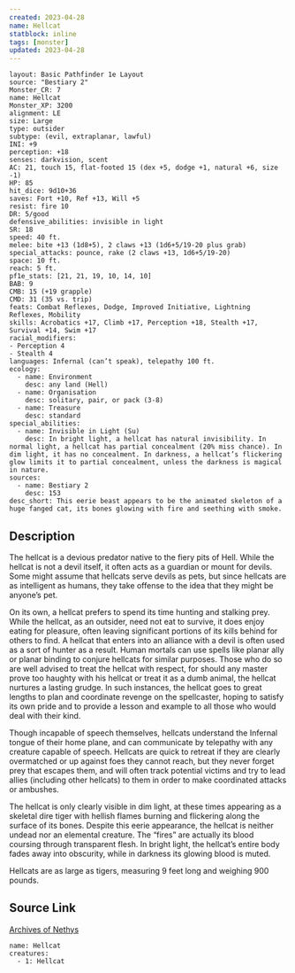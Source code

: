 ```yaml
---
created: 2023-04-28
name: Hellcat
statblock: inline
tags: [monster]
updated: 2023-04-28
---
```

```statblock
layout: Basic Pathfinder 1e Layout
source: "Bestiary 2"
Monster_CR: 7
name: Hellcat
Monster_XP: 3200
alignment: LE
size: Large
type: outsider
subtype: (evil, extraplanar, lawful)
INI: +9
perception: +18
senses: darkvision, scent
AC: 21, touch 15, flat-footed 15 (dex +5, dodge +1, natural +6, size -1)
HP: 85
hit_dice: 9d10+36
saves: Fort +10, Ref +13, Will +5
resist: fire 10
DR: 5/good
defensive_abilities: invisible in light
SR: 18
speed: 40 ft.
melee: bite +13 (1d8+5), 2 claws +13 (1d6+5/19-20 plus grab)
special_attacks: pounce, rake (2 claws +13, 1d6+5/19-20)
space: 10 ft.
reach: 5 ft.
pf1e_stats: [21, 21, 19, 10, 14, 10]
BAB: 9
CMB: 15 (+19 grapple)
CMD: 31 (35 vs. trip)
feats: Combat Reflexes, Dodge, Improved Initiative, Lightning Reflexes, Mobility
skills: Acrobatics +17, Climb +17, Perception +18, Stealth +17, Survival +14, Swim +17
racial_modifiers:
- Perception 4
- Stealth 4
languages: Infernal (can’t speak), telepathy 100 ft.
ecology:
  - name: Environment
    desc: any land (Hell)
  - name: Organisation
    desc: solitary, pair, or pack (3-8)
  - name: Treasure
    desc: standard
special_abilities:
  - name: Invisible in Light (Su)
    desc: In bright light, a hellcat has natural invisibility. In normal light, a hellcat has partial concealment (20% miss chance). In dim light, it has no concealment. In darkness, a hellcat’s flickering glow limits it to partial concealment, unless the darkness is magical in nature.
sources:
  - name: Bestiary 2
    desc: 153
desc_short: This eerie beast appears to be the animated skeleton of a huge fanged cat, its bones glowing with fire and seething with smoke.
```
## Description
The hellcat is a devious predator native to the fiery pits of Hell. While the hellcat is not a devil itself, it often acts as a guardian or mount for devils. Some might assume that hellcats serve devils as pets, but since hellcats are as intelligent as humans, they take offense to the idea that they might be anyone’s pet.

On its own, a hellcat prefers to spend its time hunting and stalking prey. While the hellcat, as an outsider, need not eat to survive, it does enjoy eating for pleasure, often leaving significant portions of its kills behind for others to find. A hellcat that enters into an alliance with a devil is often used as a sort of hunter as a result. Human mortals can use spells like planar ally or planar binding to conjure hellcats for similar purposes. Those who do so are well advised to treat the hellcat with respect, for should any master prove too haughty with his hellcat or treat it as a dumb animal, the hellcat nurtures a lasting grudge. In such instances, the hellcat goes to great lengths to plan and coordinate revenge on the spellcaster, hoping to satisfy its own pride and to provide a lesson and example to all those who would deal with their kind.

Though incapable of speech themselves, hellcats understand the Infernal tongue of their home plane, and can communicate by telepathy with any creature capable of speech. Hellcats are quick to retreat if they are clearly overmatched or up against foes they cannot reach, but they never forget prey that escapes them, and will often track potential victims and try to lead allies (including other hellcats) to them in order to make coordinated attacks or ambushes.

The hellcat is only clearly visible in dim light, at these times appearing as a skeletal dire tiger with hellish flames burning and flickering along the surface of its bones. Despite this eerie appearance, the hellcat is neither undead nor an elemental creature. The “fires” are actually its blood coursing through transparent flesh. In bright light, the hellcat’s entire body fades away into obscurity, while in darkness its glowing blood is muted.

Hellcats are as large as tigers, measuring 9 feet long and weighing 900 pounds.
## Source Link
[Archives of Nethys](https://aonprd.com/MonsterDisplay.aspx?ItemName=Hellcat)
```encounter-table
name: Hellcat
creatures:
  - 1: Hellcat
```

